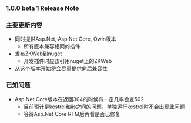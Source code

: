 ﻿### 1.0.0 beta 1 Release Note

### 主要更新内容

- 同时提供Asp.Net, Asp.Net Core, Owin版本
  - 所有版本兼容相同的插件
- 发布ZKWeb到nuget
  - 开发插件时应该引用nuget上的ZKWeb
- 从这个版本开始将会尽量提供向后兼容性

### 已知问题

- Asp.Net Core版本在返回304的时候有一定几率会变502
  - 目前预计是kestrel和iis之间的问题，单独运行kestrel时不会出现此问题
  - 等待Asp.Net Core RTM后再看是否已修复
